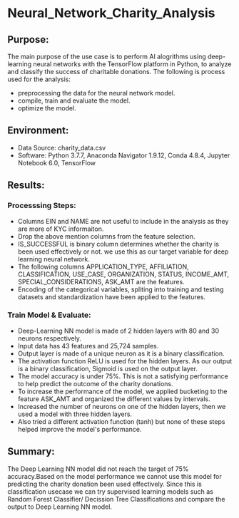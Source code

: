 # Neural_Network_Charity_Analysis

##  Purpose: 

The main purpose of the use case is to perform AI alogrithms using deep-learning neural networks with the TensorFlow platform in Python, to analyze and classify the success of charitable donations. The following is process used for the analysis:
  * preprocessing the data for the neural network model.
  * compile, train and evaluate the model.
  * optimize the model.
 
## Environment:
  * Data Source: charity_data.csv
  * Software: Python 3.7.7, Anaconda Navigator 1.9.12, Conda 4.8.4, Jupyter Notebook 6.0, TensorFlow

## Results:

### Processsing Steps:
  * Columns EIN and NAME are not useful to include in the analysis as they are more of KYC informaiton.
  * Drop the above mention columns from the feature selection.
  * IS_SUCCESSFUL is binary column determines whether the charity is been used effectively or not. we use this as our target variable for deep learning neural network.
  * The following columns APPLICATION_TYPE, AFFILIATION, CLASSIFICATION, USE_CASE, ORGANIZATION, STATUS, INCOME_AMT, SPECIAL_CONSIDERATIONS, ASK_AMT are the features.
  * Encoding of the categorical variables, spliting into training and testing datasets and standardization have been applied to the features.

### Train Model & Evaluate:
  * Deep-Learning NN model is made of 2 hidden layers with 80 and 30 neurons respectively.
  * Input data has 43 features and 25,724 samples.
  * Output layer is made of a unique neuron as it is a binary classification.
  * The activation function ReLU is used for the hidden layers. As our output is a binary classification, Sigmoid is used on the output layer.
  * The model accuracy is under 75%. This is not a satisfying performance to help predict the outcome of the charity donations.
  * To increase the performance of the model, we applied bucketing to the feature ASK_AMT and organized the different values by intervals.
  * Increased the number of neurons on one of the hidden layers, then we used a model with three hidden layers.
  * Also tried a different activation function (tanh) but none of these steps helped improve the model's performance.

## Summary: 
 
The Deep Learning NN model did not reach the target of 75% accuracy.Based on the model performance we cannot use this model for predicting the charity donation been used effectively. Since this is classification usecase we can try supervised learning models such as Random Forest Classifier/ Decission Tree Classifications and compare the output to Deep Learning NN model.

